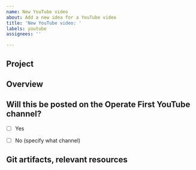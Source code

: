 ```yaml
---
name: New YouTube video
about: Add a new idea for a YouTube video
title: 'New YouTube video: '
labels: youtube
assignees: ''

---
```


## Project



## Overview



## Will this be posted on the Operate First YouTube channel?
- [ ] Yes
- [ ] No (specify what channel)


## Git artifacts, relevant resources
